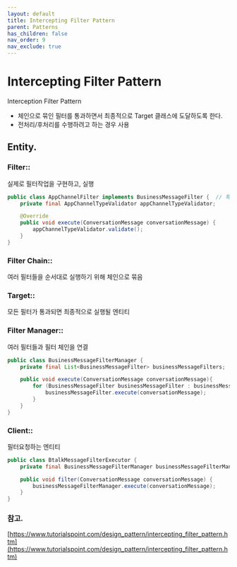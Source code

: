```yaml
---
layout: default
title: Intercepting Filter Pattern
parent: Patterns
has_children: false
nav_order: 9
nav_exclude: true
---
```


# Intercepting Filter Pattern

Interception Filter Pattern

- 체인으로 묶인 필터를 통과하면서 최종적으로 Target 클래스에 도달하도록 한다.
- 전처리/후처리를 수행하려고 하는 경우 사용

## Entity.

### Filter::

실제로 필터작업을 구현하고, 실행

```java
public class AppChannelFilter implements BusinessMessageFilter {  // 특정 App채널만 유효하도록 필터링
    private final AppChannelTypeValidator appChannelTypeValidator;

    @Override
    public void execute(ConversationMessage conversationMessage) {
        appChannelTypeValidator.validate();
    }
}
```

### Filter Chain::

여러 필터들을 순서대로 실행하기 위해 체인으로 묶음

### Target::

모든 필터가 통과되면 최종적으로 실행될 엔티티

### Filter Manager::

여러 필터들과 필터 체인을 연결

```java
public class BusinessMessageFilterManager {
    private final List<BusinessMessageFilter> businessMessageFilters;

    public void execute(ConversationMessage conversationMessage){
        for (BusinessMessageFilter businessMessageFilter : businessMessageFilters) {
            businessMessageFilter.execute(conversationMessage);
        }
    }
}
```

### Client::

필터요청하는 엔티티

```java
public class BtalkMessageFilterExecutor {
    private final BusinessMessageFilterManager businessMessageFilterManager;

    public void filter(ConversationMessage conversationMessage) {
        businessMessageFilterManager.execute(conversationMessage);
    }
}
```

### 참고.

[https://www.tutorialspoint.com/design_pattern/intercepting_filter_pattern.htm](https://www.tutorialspoint.com/design_pattern/intercepting_filter_pattern.htm)